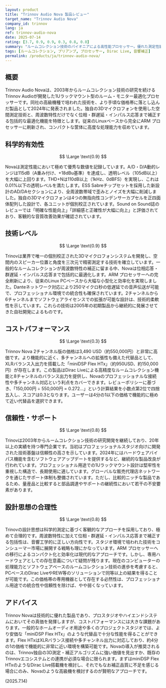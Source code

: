 ```yaml
---
layout: product
title: "Trinnov Audio Nova 製品レビュー"
target_name: "Trinnov Audio Nova"
company_id: trinnov
lang: ja
ref: trinnov-audio-nova
date: 2025-07-14
rating: [3.7, 0.9, 0.9, 0.3, 0.8, 0.8]
summary: "ルームコレクション技術のパイオニアによる高性能プロセッサー。優れた測定性能と独自の3Dマイクロフォンを備えるが、同等機能の製品と比較してコストパフォーマンスに課題がある。"
tags: [ルームコレクション, プリアンプ, プロセッサー, Dirac Live, 音響補正]
permalink: /products/ja/trinnov-audio-nova/
---
```


## 概要

Trinnov Audio Novaは、2003年からルームコレクション技術の研究を続けるTrinnov Audioが開発した1Uラックマウント型のルーム・モニター最適化プロセッサーです。同社の高級機種で培われた技術を、より手頃な価格帯に落とし込んだ製品として2024年に発表されました。独自の3Dマイクロフォンを使用した空間測定技術と、周波数特性だけでなく位相・群遅延・インパルス応答まで補正する包括的な最適化機能を特徴とします。従来のLinuxベースから完全にARM プロセッサーに刷新され、コンパクトな筐体に高度な処理能力を収めています。

## 科学的有効性

$$ \Large \text{0.9} $$

Novaは測定性能において極めて優秀な数値を記録しています。A/D・D/A動的レンジは115dB（A重み付け、+18dBu基準）を達成し、透明レベル（105dB以上）を大幅に上回ります。THD+Nは110dB以上（1kHz、0dBFS）を実現し、これは0.01%以下の透明レベルを満たします。ESS Sabreチップセットを採用した新設計のAD/DAセクションにより、全周波数帯域で歪みとノイズを大幅に削減しました。独自の3Dマイクロフォンは4つの無指向性コンデンサーカプセルを正四面体配列した設計で、各ユニットが個別校正されています。Sound on Sound誌のレビューでは「明確な性能向上」「詳細感と正確性が大幅に向上」と評価されており、客観的な音質改善効果が確認されています。

## 技術レベル

$$ \Large \text{0.9} $$

Trinovは業界で唯一の個別校正された3Dマイクロフォンシステムを開発し、空間内のスピーカー位置と角度を三次元で精密測定する技術を確立しています。一般的なルームコレクションが周波数特性の補正に留まる中、Novaは位相応答・群遅延・インパルス応答まで包括的に最適化します。ARM プロセッサーへの完全刷新により、従来のLinux PCベースから大幅な小型化と効率化を実現しました。Danteネットワーク対応により250マイクロ秒の低遅延での音声伝送が可能で、プロフェッショナル環境での統合性も確保されています。2チャンネルから6チャンネルまでソフトウェアライセンスでの拡張が可能な設計は、技術的柔軟性を示しています。これらの技術は2005年の初期製品から継続的に発展させてきた自社開発によるものです。

## コストパフォーマンス

$$ \Large \text{0.3} $$

Trinnov Nova 2チャンネル版の価格は3,490 USD（約550,000円）と非常に高価です。より機能的に近く、多チャンネルへの拡張性も備えた代替品として、XLRバランス入出力を搭載した「miniDSP Flex HTx」（約950USD、約150,000円）が存在します。この製品はDirac Liveによる高精度なルームコレクション機能と8チャンネルのバランス出力を提供し、Novaのプロフェッショナルな接続性や多チャンネル対応という利点をカバーできます。レビューポリシーに基づき、「150,000円 ÷ 550,000円 = 0.272...」という計算結果を小数点第2位で四捨五入し、スコアは0.3となります。ユーザーは4分の1以下の価格で機能的に極めて近い代替品を選択できます。

## 信頼性・サポート

$$ \Large \text{0.8} $$

Trinovは2003年からルームコレクション技術の研究開発を継続しており、20年以上の実績を持つ専門企業です。当初はプロフェッショナルスタジオ向けに開発された技術基盤は信頼性の高さを示しています。2024年にはハードウェアバイパス機能を含むソフトウェアアップデートを提供するなど、継続的な製品改良が行われています。プロフェッショナル用途での1Uラックマウント設計は堅牢性を重視した構造で、長期使用に適しています。グローバルな販売代理店ネットワークを通じたサポート体制も整備されています。ただし、比較的ニッチな製品であるため、量産品と比較すると部品調達やサポートの継続性において若干の不安要素があります。

## 設計思想の合理性

$$ \Large \text{0.8} $$

Trinovの設計思想は科学的測定に基づく客観的なアプローチを採用しており、極めて合理的です。周波数特性に加えて位相・群遅延・インパルス応答まで補正する包括性は、音響工学的に正しい方向性です。スタジオ環境で培われた技術をコンシューマー市場に展開する戦略も理にかなっています。ARM プロセッサーへの移行によるコンパクト化と効率化は現代的なアプローチです。しかし、専用ハードウェアとしての存在意義について疑問が残ります。現在のコンピューターの処理能力とソフトウェアベースのルームコレクション技術の進歩を考慮すると、PCベースのDirac LiveやREW等のソリューションで同等以上の結果を得ることが可能です。この価格帯の専用機器として存在する必然性は、プロフェッショナル用途での統合性や信頼性を除けば、やや弱くなっています。

## アドバイス

Trinnov Novaは技術的に優れた製品であり、プロスタジオやハイエンドシステムにおいてその真価を発揮しますが、コストパフォーマンスには大きな課題があります。一般的なホームオーディオ用途や多くのプロジェクトスタジオでは、より安価な「miniDSP Flex HTx」のような代替品で十分な性能を得ることができます。Flex HTxはXLRバランス接続や多チャンネル出力に対応しており、約4分の1の価格で機能的に非常に近い環境を構築可能です。Novaの導入が推奨されるのは、Trinnov独自の3D測定・補正アルゴリズムに強い価値を見出すか、既存のTrinnovエコシステムとの連携が必須な場合に限られます。まずはminiDSP Flex HTxのようなDirac Live搭載機を検討し、それでもなお補正品質に不足を感じる場合にのみ、Novaのような高級機を検討するのが賢明なアプローチです。

(2025.7.14)